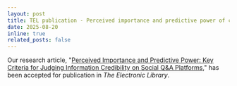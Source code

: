 ```yaml
---
layout: post
title: TEL publication - Perceived importance and predictive power of credibility criteria
date: 2025-08-20
inline: true
related_posts: false
---
```


Our research article, "[Perceived Importance and Predictive Power: Key Criteria for Judging Information Credibility on Social Q&A Platforms](https://wonchan-choi.github.io/assets/pdf/2025-TEL-Preprint.pdf)," has been accepted for publication in *The Electronic Library*.